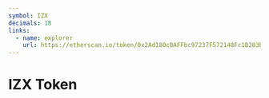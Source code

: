 ```yaml
---
symbol: IZX
decimals: 18
links:
  - name: explorer
    url: https://etherscan.io/token/0x2Ad180cBAFFbc97237F572148Fc1B283b68D8861
---
```


# IZX Token
